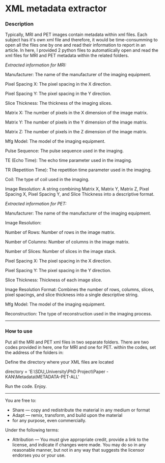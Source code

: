 # XML metadata extractor

### Description
Typically, MRI and PET images contain metadata within xml files. Each subject has it's own xml file and therefore, it would be time-consumming to open all the files one by one and read their information to report in an article.
In here, I provided 2 python files to automatiically open and read the xml files for MRI and PET metadata within the related folders.

*Extracted information for MRI:*

Manufacturer: The name of the manufacturer of the imaging equipment.

Pixel Spacing X: The pixel spacing in the X direction.

Pixel Spacing Y: The pixel spacing in the Y direction.

Slice Thickness: The thickness of the imaging slices.

Matrix X: The number of pixels in the X dimension of the image matrix.

Matrix Y: The number of pixels in the Y dimension of the image matrix.

Matrix Z: The number of pixels in the Z dimension of the image matrix.

Mfg Model: The model of the imaging equipment.

Pulse Sequence: The pulse sequence used in the imaging.

TE (Echo Time): The echo time parameter used in the imaging.

TR (Repetition Time): The repetition time parameter used in the imaging.

Coil: The type of coil used in the imaging.

Image Resolution: A string combining Matrix X, Matrix Y, Matrix Z, Pixel Spacing X, Pixel Spacing Y, and Slice Thickness into a descriptive format.

*Extracted information for PET:*

Manufacturer: The name of the manufacturer of the imaging equipment.

Image Resolution:

Number of Rows: Number of rows in the image matrix.

Number of Columns: Number of columns in the image matrix.

Number of Slices: Number of slices in the image stack.

Pixel Spacing X: The pixel spacing in the X direction.

Pixel Spacing Y: The pixel spacing in the Y direction.

Slice Thickness: Thickness of each image slice.

Image Resolution Format: Combines the number of rows, columns, slices, pixel spacings, and slice thickness into a single descriptive string.

Mfg Model: The model of the imaging equipment.

Reconstruction: The type of reconstruction used in the imaging process.

---

### How to use
Put all the MRI and PET xml files in two separate folders. There are two codes provided in here, one for MRI and one for PET.
within the codes, set the address of the folders in:

Define the directory where your XML files are located

directory = 'E:\SDU_University\PhD Project\Paper - KAN\Metadata\METADATA-PET-ALL'

Run the code.
Enjoy.

---
You are free to:
- Share — copy and redistribute the material in any medium or format
- Adapt — remix, transform, and build upon the material
- for any purpose, even commercially.

Under the following terms:
- Attribution — You must give appropriate credit, provide a link to the license, and indicate if changes were made. You may do so in any reasonable manner, but not in any way that suggests the licensor endorses you or your use.
